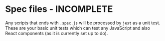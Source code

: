 # Spec files - INCOMPLETE

Any scripts that ends with `.spec.js` will be processed by `jest` as a unit test. These are your basic unit tests which can test any JavaScript and also React components (as it is currently set up to do).
